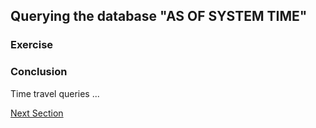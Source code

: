 ## Querying the database "AS OF SYSTEM TIME"



### Exercise


### Conclusion

Time travel queries ...

[Next Section](column_families.md)
